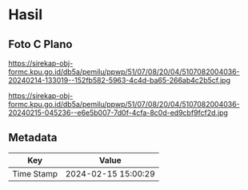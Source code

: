 # Hasil

## Foto C Plano

https://sirekap-obj-formc.kpu.go.id/db5a/pemilu/ppwp/51/07/08/20/04/5107082004036-20240214-133019--152fb582-5963-4c4d-ba65-266ab4c2b5cf.jpg

https://sirekap-obj-formc.kpu.go.id/db5a/pemilu/ppwp/51/07/08/20/04/5107082004036-20240215-045236--e6e5b007-7d0f-4cfa-8c0d-ed9cbf9fcf2d.jpg


## Metadata

| Key        | Value               |
| ---------- | ------------------- |
| Time Stamp | 2024-02-15 15:00:29 |



